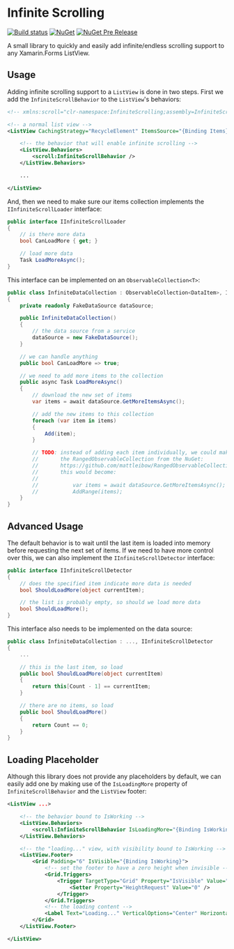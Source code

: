 # Infinite Scrolling

[![Build status](https://ci.appveyor.com/api/projects/status/1vnc3u270h71sbyc/branch/master?svg=true)](https://ci.appveyor.com/project/mattleibow/infinitescrolling/branch/master)  [![NuGet](https://img.shields.io/nuget/dt/InfiniteScrolling.svg)](https://www.nuget.org/packages/InfiniteScrolling)  [![NuGet Pre Release](https://img.shields.io/nuget/vpre/InfiniteScrolling.svg)](https://www.nuget.org/packages/InfiniteScrolling)

A small library to quickly and easily add infinite/endless scrolling support to any Xamarin.Forms ListView.

## Usage

Adding infinite scrolling support to a `ListView` is done in two steps. First we add the `InfiniteScrollBehavior` to
the `ListView`'s behaviors:

```xml
<!-- xmlns:scroll="clr-namespace:InfiniteScrolling;assembly=InfiniteScrolling" -->

<!-- a normal list view -->
<ListView CachingStrategy="RecycleElement" ItemsSource="{Binding Items}">

    <!-- the behavior that will enable infinite scrolling -->
    <ListView.Behaviors>
        <scroll:InfiniteScrollBehavior />
    </ListView.Behaviors>

    ...

</ListView>
```

And, then we need to make sure our items collection implements the `IInfiniteScrollLoader` interface:

```csharp
public interface IInfiniteScrollLoader
{
    // is there more data
    bool CanLoadMore { get; }

    // load more data
    Task LoadMoreAsync();
}
```

This interface can be implemented on an `ObservableCollection<T>`:

```csharp
public class InfiniteDataCollection : ObservableCollection<DataItem>, IInfiniteScrollLoader
{
    private readonly FakeDataSource dataSource;

    public InfiniteDataCollection()
    {
        // the data source from a service
        dataSource = new FakeDataSource();
    }

    // we can handle anything
    public bool CanLoadMore => true;

    // we need to add more items to the collection
    public async Task LoadMoreAsync()
    {
        // download the new set of items
        var items = await dataSource.GetMoreItemsAsync();

        // add the new items to this collection
        foreach (var item in items)
        {
            Add(item);
        }

        // TODO: instead of adding each item individually, we could make use of
        //       the RangedObservableCollection from the NuGet:
        //       https://github.com/mattleibow/RangedObservableCollection
        //       this would become:
        //
        //           var items = await dataSource.GetMoreItemsAsync();
        //           AddRange(items);
    }
}
```

## Advanced Usage

The default behavior is to wait until the last item is loaded into memory before requesting the next set of items. If
we need to have more control over this, we can also implement the `IInfiniteScrollDetector` interface:

```csharp
public interface IInfiniteScrollDetector
{
    // does the specified item indicate more data is needed
    bool ShouldLoadMore(object currentItem);

    // the list is probably empty, so should we load more data
    bool ShouldLoadMore();
}
```

This interface also needs to be implemented on the data source:

```csharp
public class InfiniteDataCollection : ..., IInfiniteScrollDetector
{
    ...

    // this is the last item, so load
    public bool ShouldLoadMore(object currentItem)
    {
        return this[Count - 1] == currentItem;
    }

    // there are no items, so load
    public bool ShouldLoadMore()
    {
        return Count == 0;
    }
}
```

## Loading Placeholder

Although this library does not provide any placeholders by default, we can easily add one by making use of the
`IsLoadingMore` property of `InfiniteScrollBehavior` and the `ListView` footer:

```xml
<ListView ...>

    <!-- the behavior bound to IsWorking -->
    <ListView.Behaviors>
        <scroll:InfiniteScrollBehavior IsLoadingMore="{Binding IsWorking}" />
    </ListView.Behaviors>

    <!-- the "loading..." view, with visibility bound to IsWorking -->
    <ListView.Footer>
        <Grid Padding="6" IsVisible="{Binding IsWorking}">
            <!-- set the footer to have a zero height when invisible -->
            <Grid.Triggers>
                <Trigger TargetType="Grid" Property="IsVisible" Value="False">
                    <Setter Property="HeightRequest" Value="0" />
                </Trigger>
            </Grid.Triggers>
            <!-- the loading content -->
            <Label Text="Loading..." VerticalOptions="Center" HorizontalOptions="Center" />
        </Grid>
    </ListView.Footer>

</ListView>
```
